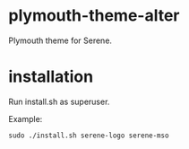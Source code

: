 # plymouth-theme-alter
Plymouth theme for Serene.

# installation
Run install.sh as superuser.

Example:

`sudo ./install.sh serene-logo serene-mso`
